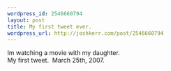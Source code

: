 ```yaml
--- 
wordpress_id: 2546660794
layout: post
title: My first tweet ever.
wordpress_url: http://joshkerr.com/post/2546660794
---
```

Im watching a movie with my daughter.<br/>My first tweet.  March 25th, 2007.
